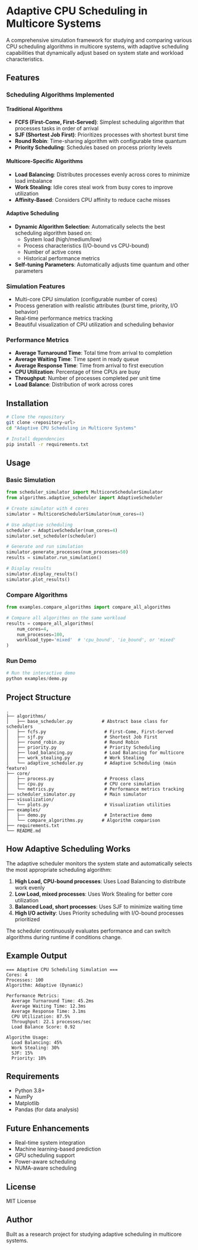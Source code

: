 # Adaptive CPU Scheduling in Multicore Systems

A comprehensive simulation framework for studying and comparing various CPU scheduling algorithms in multicore systems, with adaptive scheduling capabilities that dynamically adjust based on system state and workload characteristics.

## Features

### Scheduling Algorithms Implemented

#### Traditional Algorithms
- **FCFS (First-Come, First-Served)**: Simplest scheduling algorithm that processes tasks in order of arrival
- **SJF (Shortest Job First)**: Prioritizes processes with shortest burst time
- **Round Robin**: Time-sharing algorithm with configurable time quantum
- **Priority Scheduling**: Schedules based on process priority levels

#### Multicore-Specific Algorithms
- **Load Balancing**: Distributes processes evenly across cores to minimize load imbalance
- **Work Stealing**: Idle cores steal work from busy cores to improve utilization
- **Affinity-Based**: Considers CPU affinity to reduce cache misses

#### Adaptive Scheduling
- **Dynamic Algorithm Selection**: Automatically selects the best scheduling algorithm based on:
  - System load (high/medium/low)
  - Process characteristics (I/O-bound vs CPU-bound)
  - Number of active cores
  - Historical performance metrics
- **Self-tuning Parameters**: Automatically adjusts time quantum and other parameters

### Simulation Features
- Multi-core CPU simulation (configurable number of cores)
- Process generation with realistic attributes (burst time, priority, I/O behavior)
- Real-time performance metrics tracking
- Beautiful visualization of CPU utilization and scheduling behavior

### Performance Metrics
- **Average Turnaround Time**: Total time from arrival to completion
- **Average Waiting Time**: Time spent in ready queue
- **Average Response Time**: Time from arrival to first execution
- **CPU Utilization**: Percentage of time CPUs are busy
- **Throughput**: Number of processes completed per unit time
- **Load Balance**: Distribution of work across cores

## Installation

```bash
# Clone the repository
git clone <repository-url>
cd "Adaptive CPU Scheduling in Multicore Systems"

# Install dependencies
pip install -r requirements.txt
```

## Usage

### Basic Simulation

```python
from scheduler_simulator import MulticoreSchedulerSimulator
from algorithms.adaptive_scheduler import AdaptiveScheduler

# Create simulator with 4 cores
simulator = MulticoreSchedulerSimulator(num_cores=4)

# Use adaptive scheduling
scheduler = AdaptiveScheduler(num_cores=4)
simulator.set_scheduler(scheduler)

# Generate and run simulation
simulator.generate_processes(num_processes=50)
results = simulator.run_simulation()

# Display results
simulator.display_results()
simulator.plot_results()
```

### Compare Algorithms

```python
from examples.compare_algorithms import compare_all_algorithms

# Compare all algorithms on the same workload
results = compare_all_algorithms(
    num_cores=4,
    num_processes=100,
    workload_type='mixed'  # 'cpu_bound', 'io_bound', or 'mixed'
)
```

### Run Demo

```python
# Run the interactive demo
python examples/demo.py
```

## Project Structure

```
.
├── algorithms/
│   ├── base_scheduler.py           # Abstract base class for schedulers
│   ├── fcfs.py                      # First-Come, First-Served
│   ├── sjf.py                       # Shortest Job First
│   ├── round_robin.py               # Round Robin
│   ├── priority.py                  # Priority Scheduling
│   ├── load_balancing.py            # Load Balancing for multicore
│   ├── work_stealing.py             # Work Stealing
│   └── adaptive_scheduler.py        # Adaptive Scheduling (main feature)
├── core/
│   ├── process.py                   # Process class
│   ├── cpu.py                       # CPU core simulation
│   └── metrics.py                   # Performance metrics tracking
├── scheduler_simulator.py           # Main simulator
├── visualization/
│   └── plots.py                     # Visualization utilities
├── examples/
│   ├── demo.py                      # Interactive demo
│   └── compare_algorithms.py       # Algorithm comparison
├── requirements.txt
└── README.md
```

## How Adaptive Scheduling Works

The adaptive scheduler monitors the system state and automatically selects the most appropriate scheduling algorithm:

1. **High Load, CPU-bound processes**: Uses Load Balancing to distribute work evenly
2. **Low Load, mixed processes**: Uses Work Stealing for better core utilization
3. **Balanced Load, short processes**: Uses SJF to minimize waiting time
4. **High I/O activity**: Uses Priority scheduling with I/O-bound processes prioritized

The scheduler continuously evaluates performance and can switch algorithms during runtime if conditions change.

## Example Output

```
=== Adaptive CPU Scheduling Simulation ===
Cores: 4
Processes: 100
Algorithm: Adaptive (Dynamic)

Performance Metrics:
  Average Turnaround Time: 45.2ms
  Average Waiting Time: 12.3ms
  Average Response Time: 3.1ms
  CPU Utilization: 87.5%
  Throughput: 22.1 processes/sec
  Load Balance Score: 0.92
  
Algorithm Usage:
  Load Balancing: 45%
  Work Stealing: 30%
  SJF: 15%
  Priority: 10%
```

## Requirements

- Python 3.8+
- NumPy
- Matplotlib
- Pandas (for data analysis)

## Future Enhancements

- Real-time system integration
- Machine learning-based prediction
- GPU scheduling support
- Power-aware scheduling
- NUMA-aware scheduling

## License

MIT License

## Author

Built as a research project for studying adaptive scheduling in multicore systems.

